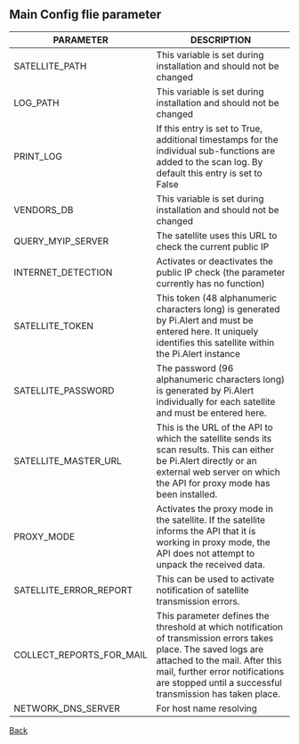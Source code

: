 ## Main Config flie parameter

| PARAMETER                | DESCRIPTION |
| ------------------------ | ----------- |
| SATELLITE_PATH           | This variable is set during installation and should not be changed |
| LOG_PATH                 | This variable is set during installation and should not be changed |
| PRINT_LOG                | If this entry is set to True, additional timestamps for the individual sub-functions are added to the scan log. By default this entry is set to False |
| VENDORS_DB               | This variable is set during installation and should not be changed |
| QUERY_MYIP_SERVER    	   | The satellite uses this URL to check the current public IP |
| INTERNET_DETECTION       | Activates or deactivates the public IP check (the parameter currently has no function) |
| SATELLITE_TOKEN          | This token (48 alphanumeric characters long) is generated by Pi.Alert and must be entered here. It uniquely identifies this satellite within the Pi.Alert instance |
| SATELLITE_PASSWORD       | The password (96 alphanumeric characters long) is generated by Pi.Alert individually for each satellite and must be entered here. |
| SATELLITE_MASTER_URL     | This is the URL of the API to which the satellite sends its scan results. This can either be Pi.Alert directly or an external web server on which the API for proxy mode has been installed. |
| PROXY_MODE               | Activates the proxy mode in the satellite. If the satellite informs the API that it is working in proxy mode, the API does not attempt to unpack the received data. |
| SATELLITE_ERROR_REPORT   | This can be used to activate notification of satellite transmission errors. |
| COLLECT_REPORTS_FOR_MAIL | This parameter defines the threshold at which notification of transmission errors takes place. The saved logs are attached to the mail. After this mail, further error notifications are stopped until a successful transmission has taken place. |
| NETWORK_DNS_SERVER       | For host name resolving |


[Back](https://github.com/leiweibau/Pi.Alert-Satellite?tab=readme-ov-file#pialert-satellite)